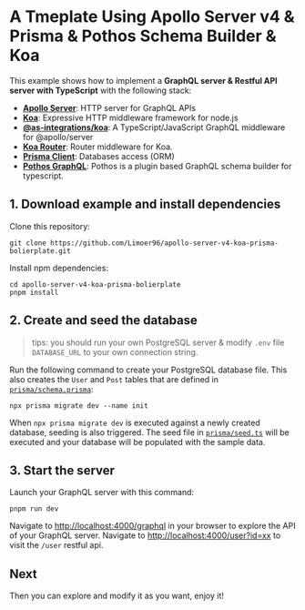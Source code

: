 # A Tmeplate Using Apollo Server v4 & Prisma & Pothos Schema Builder & Koa

This example shows how to implement a **GraphQL server & Restful API server with TypeScript** with the following stack:

- [**Apollo Server**](https://github.com/apollographql/apollo-server): HTTP server for GraphQL APIs
- [**Koa**](https://github.com/koajs/koa): Expressive HTTP middleware framework for node.js
- [**@as-integrations/koa**](https://github.com/apollo-server-integrations/apollo-server-integration-koa): A TypeScript/JavaScript GraphQL middleware for @apollo/server
- [**Koa Router**](https://github.com/koajs/router): Router middleware for Koa.
- [**Prisma Client**](https://www.prisma.io/docs/concepts/components/prisma-client): Databases access (ORM)
- [**Pothos GraphQL**](https://github.com/hayes/pothos): Pothos is a plugin based GraphQL schema builder for typescript.

## 1. Download example and install dependencies

Clone this repository:

```
git clone https://github.com/Limoer96/apollo-server-v4-koa-prisma-bolierplate.git
```

Install npm dependencies:

```
cd apollo-server-v4-koa-prisma-bolierplate
pnpm install
```

## 2. Create and seed the database

> tips: you should run your own PostgreSQL server & modify `.env` file `DATABASE_URL` to your own connection string.

Run the following command to create your PostgreSQL database file. This also creates the `User` and `Post` tables that are defined in [`prisma/schema.prisma`](./prisma/schema.prisma):

```
npx prisma migrate dev --name init
```

When `npx prisma migrate dev` is executed against a newly created database, seeding is also triggered. The seed file in [`prisma/seed.ts`](./prisma/seed.ts) will be executed and your database will be populated with the sample data.

## 3. Start the server

Launch your GraphQL server with this command:

```
pnpm run dev
```

Navigate to [http://localhost:4000/graphql](http://localhost:4000/graphql) in your browser to explore the API of your GraphQL server.
Navigate to [http://localhost:4000/user?id=xx](http://localhost:4000/user) to visit the `/user` restful api.

## Next

Then you can explore and modify it as you want, enjoy it!

